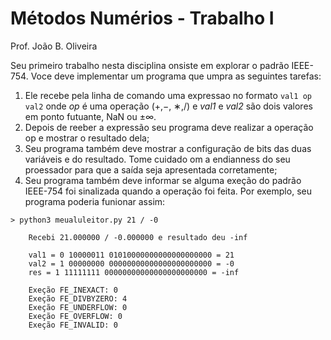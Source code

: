 # Métodos Numérios - Trabalho I
Prof. João B. Oliveira

Seu primeiro trabalho nesta disciplina onsiste em explorar o padrão IEEE-754. Voce deve
implementar um programa que umpra as seguintes tarefas:
1. Ele recebe pela linha de comando uma expressao no formato `val1 op val2` onde *op* é uma operação (+,−, ∗,/) e *val1* e *val2* são dois valores em ponto futuante, NaN ou ±∞.
2. Depois de reeber a expressão seu programa deve realizar a operação op e mostrar o resultado dela;
3. Seu programa também deve mostrar a configuração de bits das duas variáveis e do resultado. Tome cuidado om a endianness do seu proessador para que a saída seja apresentada corretamente;
4. Seu programa também deve informar se alguma exeção do padrão IEEE-754 foi sinalizada quando a operação foi feita. Por exemplo, seu programa poderia funionar assim:
```
> python3 meualuleitor.py 21 / -0

    Recebi 21.000000 / -0.000000 e resultado deu -inf

    val1 = 0 10000011 01010000000000000000000 = 21
    val2 = 1 00000000 00000000000000000000000 = -0
    res = 1 11111111 00000000000000000000000 = -inf

    Exeção FE_INEXACT: 0
    Exeção FE_DIVBYZERO: 4
    Exeção FE_UNDERFLOW: 0
    Exeção FE_OVERFLOW: 0
    Exeção FE_INVALID: 0
```
